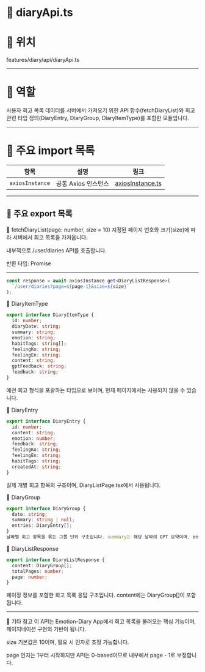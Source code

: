 # 📄 diaryApi.ts
# 📁 위치
features/diary/api/diaryApi.ts

---

# 🧭 역할
사용자 회고 목록 데이터를 서버에서 가져오기 위한 API 함수(fetchDiaryList)와 회고 관련 타입 정의(DiaryEntry, DiaryGroup, DiaryItemType)를 포함한 모듈입니다.

---

# 🔗 주요 import 목록
| 항목              | 설명            | 링크                                                         |
| --------------- | ------------- | ---------------------------------------------------------- |
| `axiosInstance` | 공통 Axios 인스턴스 | [axiosInstance.ts](../../../lib/axios/axiosInstance.ts.md) |


---

## 🧩 주요 export 목록
🔹 fetchDiaryList(page: number, size = 10)
지정된 페이지 번호와 크기(size)에 따라 서버에서 회고 목록을 가져옵니다.

내부적으로 /user/diaries API를 호출합니다.

반환 타입: Promise<DiaryListResponse>

---

```ts
const response = await axiosInstance.get<DiaryListResponse>(
  `/user/diaries?page=${page-1}&size=${size}`
);
```

🔸 DiaryItemType
```ts
export interface DiaryItemType {
  id: number;
  diaryDate: string;
  summary: string;
  emotion: string;
  habitTags: string[];
  feelingKo: string;
  feelingEn: string;
  content: string;
  gptFeedback: string;
  feedback: string;
}
```
예전 회고 형식을 포괄하는 타입으로 보이며, 현재 페이지에서는 사용되지 않을 수 있습니다.

🔸 DiaryEntry
```ts
export interface DiaryEntry {
  id: number;
  content: string;
  emotion: number;
  feedback: string;
  feelingKo: string;
  feelingEn: string;
  habitTags: string;
  createdAt: string;
}
```
실제 개별 회고 항목의 구조이며, DiaryListPage.tsx에서 사용됩니다.

🔸 DiaryGroup
```ts
export interface DiaryGroup {
  date: string;
  summary: string | null;
  entries: DiaryEntry[];
}
날짜별 회고 항목을 묶는 그룹 단위 구조입니다. summary는 해당 날짜의 GPT 요약이며, entries는 DiaryEntry[]로 구성됩니다.
```

🔸 DiaryListResponse
```ts
export interface DiaryListResponse {
  content: DiaryGroup[];
  totalPages: number;
  page: number;
}
```
페이징 정보를 포함한 회고 목록 응답 구조입니다. content에는 DiaryGroup[]이 포함됩니다.

---
📌 기타 참고
이 API는 Emotion-Diary App에서 회고 목록을 불러오는 핵심 기능이며, 페이지네이션 구현의 기반이 됩니다.

size 기본값은 10이며, 필요 시 인자로 조정 가능합니다.

page 인자는 1부터 시작하지만 API는 0-based이므로 내부에서 page - 1로 보정합니다.

